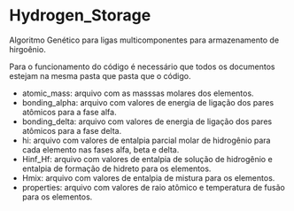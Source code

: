 # Hydrogen_Storage
 
Algoritmo Genético para ligas multicomponentes para armazenamento de hirgoênio. 

Para o funcionamento do código é necessário que todos os documentos estejam na mesma pasta que pasta que o código.

- atomic_mass: arquivo com as masssas molares dos elementos.
- bonding_alpha: arquivo com valores de energia de ligação dos pares atômicos para a fase alfa.
- bonding_delta: arquivo com valores de energia de ligação dos pares atômicos para a fase delta.
- hi: arquivo com valores de entalpia parcial molar de hidrogênio para cada elemento nas fases alfa, beta e delta.
- Hinf_Hf: arquivo com valores de entalpia de solução de hidrogênio e entalpia de formação de hidreto para os elementos.
- Hmix: arquivo com valores de entalpia de mistura para os elementos.
- properties: arquivo com valores de raio atômico e temperatura de fusão para os elementos.
